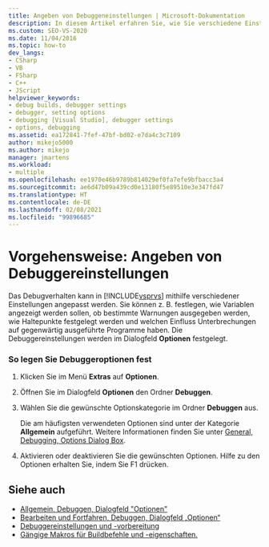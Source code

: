 ```yaml
---
title: Angeben von Debuggeneinstellungen | Microsoft-Dokumentation
description: In diesem Artikel erfahren Sie, wie Sie verschiedene Einstellungen für das Verhalten des Visual Studio-Debuggers festlegen, z. B. für die Anzeige von Variablen, die vorliegenden Warnungen und das Festlegen von Breakpoints.
ms.custom: SEO-VS-2020
ms.date: 11/04/2016
ms.topic: how-to
dev_langs:
- CSharp
- VB
- FSharp
- C++
- JScript
helpviewer_keywords:
- debug builds, debugger settings
- debugger, setting options
- debugging [Visual Studio], debugger settings
- options, debugging
ms.assetid: ea172841-7fef-47bf-bd02-e7da4c3c7109
author: mikejo5000
ms.author: mikejo
manager: jmartens
ms.workload:
- multiple
ms.openlocfilehash: ee1970e46b9789b814029ef0fa7efe9bfbacc3a4
ms.sourcegitcommit: ae6d47b09a439cd0e13180f5e89510e3e347fd47
ms.translationtype: HT
ms.contentlocale: de-DE
ms.lasthandoff: 02/08/2021
ms.locfileid: "99896685"
---
```

# <a name="how-to-specify-debugger-settings"></a>Vorgehensweise: Angeben von Debuggereinstellungen
Das Debugverhalten kann in [!INCLUDE[vsprvs](../code-quality/includes/vsprvs_md.md)] mithilfe verschiedener Einstellungen angepasst werden. Sie können z. B. festlegen, wie Variablen angezeigt werden sollen, ob bestimmte Warnungen ausgegeben werden, wie Haltepunkte festgelegt werden und welchen Einfluss Unterbrechungen auf gegenwärtig ausgeführte Programme haben. Die Debuggereinstellungen werden im Dialogfeld **Optionen** festgelegt.

### <a name="to-set-debugger-options"></a>So legen Sie Debuggeroptionen fest

1. Klicken Sie im Menü **Extras** auf **Optionen**.

2. Öffnen Sie im Dialogfeld **Optionen** den Ordner **Debuggen**.

3. Wählen Sie die gewünschte Optionskategorie im Ordner **Debuggen** aus.

     Die am häufigsten verwendeten Optionen sind unter der Kategorie **Allgemein** aufgeführt. Weitere Informationen finden Sie unter [General, Debugging, Options Dialog Box](../debugger/general-debugging-options-dialog-box.md).

4. Aktivieren oder deaktivieren Sie die gewünschten Optionen. Hilfe zu den Optionen erhalten Sie, indem Sie F1 drücken.

## <a name="see-also"></a>Siehe auch
- [Allgemein, Debuggen, Dialogfeld "Optionen"](../debugger/general-debugging-options-dialog-box.md)
- [Bearbeiten und Fortfahren, Debuggen, Dialogfeld „Optionen“](./edit-and-continue.md)
- [Debuggereinstellungen und -vorbereitung](../debugger/debugger-settings-and-preparation.md)
- [Gängige Makros für Buildbefehle und -eigenschaften.](/cpp/build/reference/common-macros-for-build-commands-and-properties)